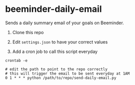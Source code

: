 # beeminder-daily-email

Sends a daily summary email of your goals on Beeminder.

1) Clone this repo

2) Edit `settings.json` to have your correct values

3) Add a cron job to call this script everyday
```
crontab -e

# edit the path to point to the repo correctly
# this will trigger the email to be sent everyday at 1AM
0 1 * * * python /path/to/repo/send-daily-email.py 
```
